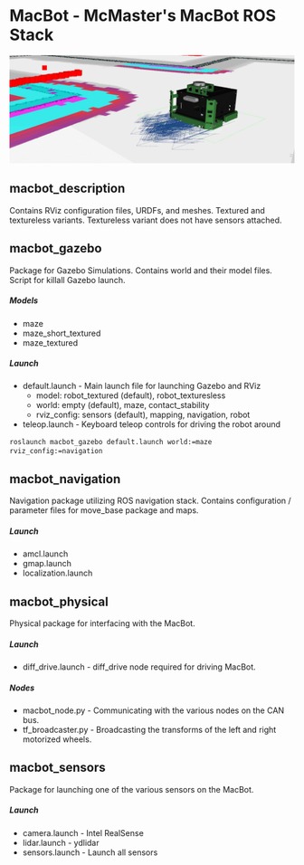 # MacBot - McMaster's MacBot ROS Stack

![macbot_rviz](docs/images/mbot_rviz.png)


## macbot_description
Contains RViz configuration files, URDFs, and meshes. Textured and textureless variants. Textureless variant does not have sensors attached. 



## macbot_gazebo
Package for Gazebo Simulations. Contains world and their model files. Script for killall Gazebo launch.

##### Models
* maze
* maze_short_textured
* maze_textured

##### Launch 
* default.launch - Main launch file for launching Gazebo and RViz
    - model: robot_textured (default), robot_texturesless
    - world: empty (default), maze, contact_stability
    - rviz_config: sensors (default), mapping, navigation, robot
* teleop.launch - Keyboard teleop controls for driving the robot around

```
roslaunch macbot_gazebo default.launch world:=maze rviz_config:=navigation
```



## macbot_navigation
Navigation package utilizing ROS navigation stack. Contains configuration / parameter files for move_base package and maps.

##### Launch
* amcl.launch
* gmap.launch
* localization.launch



## macbot_physical
Physical package for interfacing with the MacBot. 

##### Launch
* diff_drive.launch - diff_drive node required for driving MacBot.

##### Nodes
* macbot_node.py - Communicating with the various nodes on the CAN bus.
* tf_broadcaster.py - Broadcasting the transforms of the left and right motorized wheels. 



## macbot_sensors
Package for launching one of the various sensors on the MacBot. 

##### Launch
* camera.launch - Intel RealSense
* lidar.launch - ydlidar
* sensors.launch - Launch all sensors